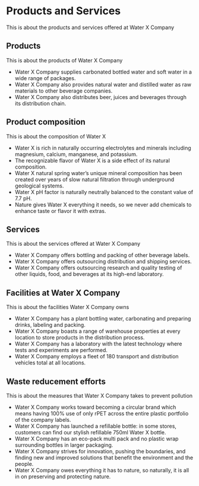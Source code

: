 # Products and Services

This is about the products and services offered at Water X Company

## Products

This is about the products of Water X Company

- Water X Company supplies carbonated bottled water and soft water in a wide range of packages.
- Water X Company also provides natural water and distilled water as raw materials to other beverage companies.
- Water X Company also distributes beer, juices and beverages through its distribution chain.

## Product composition

This is about the composition of Water X

- Water X is rich in naturally occurring electrolytes and minerals including magnesium, calcium, manganese, and potassium.
- The recognizable flavor of Water X is a side effect of its natural composition.
- Water X natural spring water’s unique mineral composition has been created over years of slow natural filtration through underground geological systems.
- Water X pH factor is naturally neutrally balanced to the constant value of 7.7 pH.
- Nature gives Water X everything it needs, so we never add chemicals to enhance taste or flavor it with extras.

## Services

This is about the services offered at Water X Company

- Water X Company offers bottling and packing of other beverage labels.
- Water X Company offers outsourcing distribution and shipping services.
- Water X Company offers outsourcing research and quality testing of other liquids, food, and beverages at its high-end laboratory.

## Facilities at Water X Company

This is about the facilities Water X Company owns

- Water X Company has a plant bottling water, carbonating and preparing drinks, labeling and packing.
- Water X  Company boasts a range of warehouse properties at every location to store products in the distribution process.
- Water X Company has a laboratory with the latest technology where tests and experiments are performed.
- Water X Company employs a fleet of 180 transport and distribution vehicles total at all locations.

## Waste reducement efforts

This is about the measures that Water X Company takes to prevent pollution

- Water X Company works toward becoming a circular brand which means having 100% use of only rPET across the entire plastic portfolio of the company labels.
- Water X Company has launched a refillable bottle: in some stores, customers can find our stylish refillable 750ml Water X bottle.
- Water X Company has an eco-pack multi pack and no plastic wrap surrounding bottles in larger packaging.
- Water X Company strives for innovation, pushing the boundaries, and finding new and improved solutions that benefit the environment and the people.
- Water X Company owes everything it has to nature, so naturally, it is all in on preserving and protecting nature.